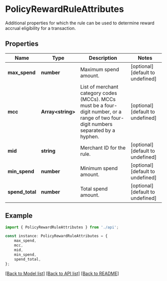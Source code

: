 # PolicyRewardRuleAttributes

Additional properties for which the rule can be used to determine reward accrual eligibility for a transaction.

## Properties

Name | Type | Description | Notes
------------ | ------------- | ------------- | -------------
**max_spend** | **number** | Maximum spend amount. | [optional] [default to undefined]
**mcc** | **Array&lt;string&gt;** | List of merchant category codes (MCCs). MCCs must be a four-digit number, or a range of two four-digit numbers separated by a hyphen. | [optional] [default to undefined]
**mid** | **string** | Merchant ID for the rule. | [optional] [default to undefined]
**min_spend** | **number** | Minimum spend amount. | [optional] [default to undefined]
**spend_total** | **number** | Total spend amount. | [optional] [default to undefined]

## Example

```typescript
import { PolicyRewardRuleAttributes } from './api';

const instance: PolicyRewardRuleAttributes = {
    max_spend,
    mcc,
    mid,
    min_spend,
    spend_total,
};
```

[[Back to Model list]](../README.md#documentation-for-models) [[Back to API list]](../README.md#documentation-for-api-endpoints) [[Back to README]](../README.md)

